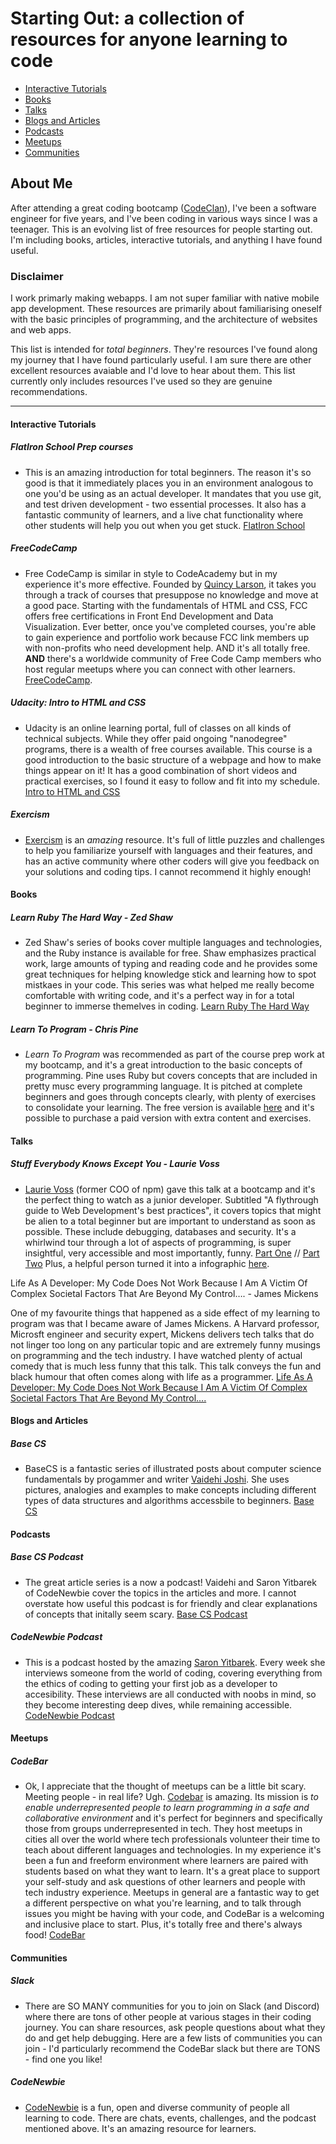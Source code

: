 # Starting Out: a collection of resources for anyone learning to code

- [Interactive Tutorials](#interactive-tutorials)
- [Books](#books)
- [Talks](#talks)
- [Blogs and Articles](#blogs-articles)
- [Podcasts](#podcasts)
- [Meetups](#meetups)
- [Communities](#communities)

## About Me

After attending a great coding bootcamp ([CodeClan](http://www.codeclan.com)), I've been a software engineer for five years, and I've been coding in various ways since I was a teenager.
This is an evolving list of free resources for people starting out. I'm including books, articles, interactive tutorials, and anything I have found useful.

### Disclaimer

I work primarly making webapps. I am not super familiar with native mobile app development. These resources are primarily about familiarising oneself with the basic principles of programming, and the architecture of websites and web apps.

This list is intended for *total beginners*. They're resources I've found along my journey that I have found particularly useful. I am sure there are other excellent resources avaiable and I'd love to hear about them. This list currently only includes resources I've used so they are genuine recommendations.

***

#### <a name="interactive-tutorials"></a> Interactive Tutorials

##### FlatIron School Prep courses

- This is an amazing introduction for total beginners. The reason it's so good is that it immediately places you in an environment analogous to one you'd be using as an actual developer. It mandates that you use git, and test driven development - two essential processes. It also has a fantastic community of learners, and a live chat functionality where other students will help you out when you get stuck. [FlatIron School](https://flatironschool.com/free-courses/coding-bootcamp-prep)

##### FreeCodeCamp

- Free CodeCamp is similar in style to CodeAcademy but in my experience it's more effective. Founded by [Quincy Larson](https://twitter.com/ossia), it takes you through a track of courses that presuppose no knowledge and move at a good pace. Starting with the fundamentals of HTML and CSS, FCC offers free certifications in Front End Development and Data Visualization. Ever better, once you've completed courses, you're able to gain experience and portfolio work because FCC link members up with non-profits who need development help. AND it's all totally free. **AND** there's a worldwide community of Free Code Camp members who host regular meetups where you can connect with other learners.
[FreeCodeCamp](https://www.freecodecamp.org/).

##### Udacity: Intro to HTML and CSS

- Udacity is an online learning portal, full of classes on all kinds of technical subjects. While they offer paid ongoing "nanodegree" programs, there is a wealth of free courses available. This course is a good introduction to the basic structure of a webpage and how to make things appear on it! It has a good combination of short videos and practical exercises, so I found it easy to follow and fit into my schedule.
 [Intro to HTML and CSS](https://eu.udacity.com/course/intro-to-html-and-css--ud304)

##### Exercism

  - [Exercism](https://exercism.org/) is an _amazing_ resource. It's full of little puzzles and challenges to help you familiarize yourself with languages and their features, and has an active community where other coders will give you feedback on your solutions and coding tips. I cannot recommend it highly enough!

#### <a name="books"></a>Books

##### Learn Ruby The Hard Way - Zed Shaw

- Zed Shaw's series of books cover multiple languages and technologies, and the Ruby instance is available for free. Shaw emphasizes practical work, large amounts of typing and reading code and he provides some great techniques for helping knowledge stick and learning how to spot mistkaes in your code. This series was what helped me really become comfortable with writing code, and it's a perfect way in for a total beginner to immerse themelves in coding. [Learn Ruby The Hard Way](https://learnrubythehardway.org/book/)

##### Learn To Program - Chris Pine

- *Learn To Program* was recommended as part of the course prep work at my bootcamp, and it's a great introduction to the basic concepts of programming. Pine uses Ruby but covers concepts that are included in pretty musc every programming language. It is pitched at complete beginners and goes through concepts clearly, with plenty of exercises to consolidate your learning. The free version is available [here](https://pine.fm/LearnToProgram/) and it's possible to purchase a paid version with extra content and exercises.

#### <a name="talks"></a> Talks

##### Stuff Everybody Knows Except You - Laurie Voss

- [Laurie Voss](https://twitter.com/seldo) (former COO of npm) gave this talk at a bootcamp and it's the perfect thing to watch as a junior developer. Subtitled "A flythrough guide to Web Development's best practices", it covers topics that might be alien to a total beginner but are important to understand as soon as possible. These include debugging, databases and security. It's a whirlwind tour through a lot of aspects of programming, is super insightful, very accessible and most importantly, funny. [Part One](https://www.youtube.com/watch?v=JIJZnF_L5KI) // [Part Two](https://www.youtube.com/watch?v=4H8VTCSbYQg)
Plus, a helpful person turned it into a infographic [here](https://www.hackreactor.com/blog/infographic-laurie-voss-things-everyone-knows-except-you).

Life As A Developer: My Code Does Not Work Because I Am A Victim Of Complex Societal Factors That Are Beyond My Control…. - James Mickens

One of my favourite things that happened as a side effect of my learning to program was that I became aware of James Mickens. A Harvard professor, Microsft engineer and security expert, Mickens delivers tech talks that do not linger too long on any particular topic and are extremely funny musings on programming and the tech industry. I have watched plenty of actual comedy that is much less funny that this talk. This talk conveys the fun and black humour that often comes along with life as a programmer. [Life As A Developer: My Code Does Not Work Because I Am A Victim Of Complex Societal Factors That Are Beyond My Control….](https://vimeo.com/180568023)

#### <a name="blogs-articles"></a>Blogs and Articles

##### Base CS

- BaseCS is a fantastic series of illustrated posts about computer science fundamentals by progammer and writer [Vaidehi Joshi](https://twitter.com/vaidehijoshi). She uses pictures, analogies and examples to make concepts including different types of data structures and algorithms accessbile to beginners. [Base CS](https://medium.com/basecs)

#### <a name="podcasts"></a>Podcasts

##### Base CS Podcast

- The great article series is a now a podcast! Vaidehi and Saron Yitbarek of CodeNewbie cover the topics in the articles and more. I cannot overstate how useful this podcast is for friendly and clear explanations of concepts that initally seem scary. [Base CS Podcast](https://www.codenewbie.org/basecs)

##### CodeNewbie Podcast

- This is a podcast hosted by the amazing [Saron Yitbarek](https://twitter.com/saronyitbarek). Every week she interviews someone from the world of coding, covering everything from the ethics of coding to getting your first job as a developer to accesibility. These interviews are all conducted with noobs in mind, so they become interesting deep dives, while remaining accessible. [CodeNewbie Podcast](https://www.codenewbie.org/podcast)


#### <a name="meetups"></a>Meetups

##### CodeBar

- Ok, I appreciate that the thought of meetups can be a little bit scary. Meeting people - in real life? Ugh. [Codebar](https://twitter.com/codebar) is amazing. Its mission is *to enable underrepresented people to learn programming in a safe and collaborative environment* and it's perfect for beginners and specifically those from groups underrepresented in tech. They host meetups in cities all over the world where tech professionals volunteer their time to teach about different languages and technologies. In my experience it's been a fun and freeform environment where learners are paired with students based on what they want to learn. It's a great place to support your self-study and ask questions of other learners and people with tech industry experience. Meetups in general are a fantastic way to get a different perspective on what you're learning, and to talk through issues you might be having with your code, and CodeBar is a welcoming and inclusive place to start.  Plus, it's totally free and there's always food! [CodeBar](codebar.io)

#### <a name="communities"></a>Communities

##### Slack

- There are SO MANY communities for you to join on Slack (and Discord) where there are tons of other people at various stages in their coding journey. You can share resources, ask people questions about what they do and get help debugging. Here are a few lists of communities you can join - I'd particularly recommend the CodeBar slack but there are TONS - find one you like!

##### CodeNewbie

- [CodeNewbie](https://www.codenewbie.org/) is a fun, open and diverse community of people all learning to code. There are chats, events, challenges, and the podcast mentioned above. It's an amazing resource for learners.  

